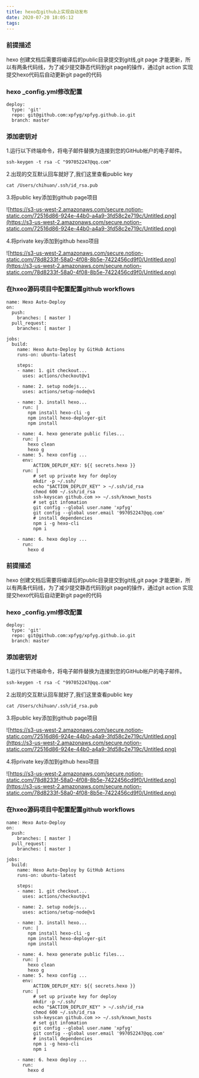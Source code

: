 ```yaml
---
title: hexo在github上实现自动发布
date: 2020-07-20 18:05:12
tags:
---
```

### 前提描述

hexo 创建文档后需要将编译后的public目录提交到git线,git page  才能更新，所以有两条代码线，为了减少提交静态代码到git page的操作，通过git action 实现提交hexo代码后自动更新git page的代码

### hexo _config.yml修改配置

```
deploy:
  type: 'git'
  repo: git@github.com:xpfyg/xpfyg.github.io.git
  branch: master
```

### 添加密钥对

1.运行以下终端命令，将电子邮件替换为连接到您的GitHub帐户的电子邮件。

```
ssh-keygen -t rsa -C "997052247@qq.com"
```

2.出现的交互默认回车就好了,我们这里查看public key

```
cat /Users/chihuan/.ssh/id_rsa.pub
```

3.将public key添加到github page项目

![https://s3-us-west-2.amazonaws.com/secure.notion-static.com/72516d86-924e-44b0-a4a9-3fd58c2e719c/Untitled.png](https://s3-us-west-2.amazonaws.com/secure.notion-static.com/72516d86-924e-44b0-a4a9-3fd58c2e719c/Untitled.png)

4.将private key添加到github hexo项目

![https://s3-us-west-2.amazonaws.com/secure.notion-static.com/78d8233f-58a0-4f08-8b5e-7422456cd9f0/Untitled.png](https://s3-us-west-2.amazonaws.com/secure.notion-static.com/78d8233f-58a0-4f08-8b5e-7422456cd9f0/Untitled.png)

### 在hxeo源码项目中配置配置github workflows

```
name: Hexo Auto-Deploy
on:
  push:
    branches: [ master ]
  pull_request:
    branches: [ master ]

jobs:
  build:
    name: Hexo Auto-Deploy by GitHub Actions
    runs-on: ubuntu-latest

    steps:
    - name: 1. git checkout...
      uses: actions/checkout@v1
      
    - name: 2. setup nodejs...
      uses: actions/setup-node@v1
    
    - name: 3. install hexo...
      run: |
        npm install hexo-cli -g
        npm install hexo-deployer-git
        npm install
        
    - name: 4. hexo generate public files...
      run: |
        hexo clean
        hexo g  
    - name: 5. hexo config ...
      env:
          ACTION_DEPLOY_KEY: ${{ secrets.hexo }}
      run: |
          # set up private key for deploy
          mkdir -p ~/.ssh/
          echo "$ACTION_DEPLOY_KEY" > ~/.ssh/id_rsa
          chmod 600 ~/.ssh/id_rsa
          ssh-keyscan github.com >> ~/.ssh/known_hosts
          # set git infomation
          git config --global user.name 'xpfyg'
          git config --global user.email '997052247@qq.com'
          # install dependencies
          npm i -g hexo-cli
          npm i
     
    - name: 6. hexo deploy ...
      run: 
        hexo d
```

### 前提描述

hexo 创建文档后需要将编译后的public目录提交到git线,git page  才能更新，所以有两条代码线，为了减少提交静态代码到git page的操作，通过git action 实现提交hexo代码后自动更新git page的代码

### hexo _config.yml修改配置

```
deploy:
  type: 'git'
  repo: git@github.com:xpfyg/xpfyg.github.io.git
  branch: master
```

### 添加密钥对

1.运行以下终端命令，将电子邮件替换为连接到您的GitHub帐户的电子邮件。

```
ssh-keygen -t rsa -C "997052247@qq.com"
```

2.出现的交互默认回车就好了,我们这里查看public key

```
cat /Users/chihuan/.ssh/id_rsa.pub
```

3.将public key添加到github page项目

![https://s3-us-west-2.amazonaws.com/secure.notion-static.com/72516d86-924e-44b0-a4a9-3fd58c2e719c/Untitled.png](https://s3-us-west-2.amazonaws.com/secure.notion-static.com/72516d86-924e-44b0-a4a9-3fd58c2e719c/Untitled.png)

4.将private key添加到github hexo项目

![https://s3-us-west-2.amazonaws.com/secure.notion-static.com/78d8233f-58a0-4f08-8b5e-7422456cd9f0/Untitled.png](https://s3-us-west-2.amazonaws.com/secure.notion-static.com/78d8233f-58a0-4f08-8b5e-7422456cd9f0/Untitled.png)

### 在hxeo源码项目中配置配置github workflows

```
name: Hexo Auto-Deploy
on:
  push:
    branches: [ master ]
  pull_request:
    branches: [ master ]

jobs:
  build:
    name: Hexo Auto-Deploy by GitHub Actions
    runs-on: ubuntu-latest

    steps:
    - name: 1. git checkout...
      uses: actions/checkout@v1
      
    - name: 2. setup nodejs...
      uses: actions/setup-node@v1
    
    - name: 3. install hexo...
      run: |
        npm install hexo-cli -g
        npm install hexo-deployer-git
        npm install
        
    - name: 4. hexo generate public files...
      run: |
        hexo clean
        hexo g  
    - name: 5. hexo config ...
      env:
          ACTION_DEPLOY_KEY: ${{ secrets.hexo }}
      run: |
          # set up private key for deploy
          mkdir -p ~/.ssh/
          echo "$ACTION_DEPLOY_KEY" > ~/.ssh/id_rsa
          chmod 600 ~/.ssh/id_rsa
          ssh-keyscan github.com >> ~/.ssh/known_hosts
          # set git infomation
          git config --global user.name 'xpfyg'
          git config --global user.email '997052247@qq.com'
          # install dependencies
          npm i -g hexo-cli
          npm i
     
    - name: 6. hexo deploy ...
      run: 
        hexo d
```
